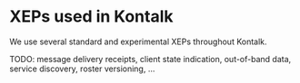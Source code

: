 # XEPs used in Kontalk

We use several standard and experimental XEPs throughout Kontalk.

TODO: message delivery receipts, client state indication, out-of-band data, service discovery, roster versioning, ...
